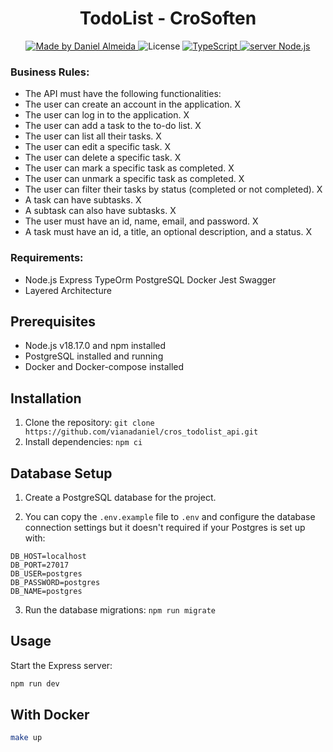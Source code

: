 <h1 align="center">
    TodoList - CroSoften
</h1>

<p align="center">
  <a href="https://www.linkedin.com/in/daniel-viana-almeida/">
    <img
        alt="Made by Daniel Almeida"
        src="https://img.shields.io/badge/MADE%20BY-Daniel%20Almeida-%230077b5?style=flat-square&logo=linkedin">
  </a>

  <img alt="License" src="https://img.shields.io/badge/license-MIT-%20brightgreen?style=flat-square&logo=">

  <a href="https://www.typescript.com/">
    <img
        alt="TypeScript"
        src="https://img.shields.io/badge/STACK-TypeScript-%230077b5?style=flat-square&logo=TypeScript">
  </a>
  <a href="">
    <img
        alt="server Node.js"
        src="https://img.shields.io/badge/Server-Node.js-%23339933?style=flat-square&logo=node.js">
  </a>

</p>

### Business Rules:

-   The API must have the following functionalities:
-   The user can create an account in the application. X
-   The user can log in to the application. X
-   The user can add a task to the to-do list. X
-   The user can list all their tasks. X
-   The user can edit a specific task. X
-   The user can delete a specific task. X
-   The user can mark a specific task as completed. X
-   The user can unmark a specific task as completed. X
-   The user can filter their tasks by status (completed or not completed). X
-   A task can have subtasks. X
-   A subtask can also have subtasks. X
-   The user must have an id, name, email, and password. X
-   A task must have an id, a title, an optional description, and a status. X

### Requirements:

-   Node.js Express TypeOrm PostgreSQL Docker Jest Swagger
-   Layered Architecture

## Prerequisites

-   Node.js v18.17.0 and npm installed
-   PostgreSQL installed and running
-   Docker and Docker-compose installed

## Installation

1. Clone the repository: `git clone https://github.com/vianadaniel/cros_todolist_api.git`
2. Install dependencies: `npm ci`

## Database Setup

1. Create a PostgreSQL database for the project.

2. You can copy the `.env.example` file to `.env` and configure the database connection settings but it doesn't required if your Postgres is set up with:

```
DB_HOST=localhost
DB_PORT=27017
DB_USER=postgres
DB_PASSWORD=postgres
DB_NAME=postgres
```

3. Run the database migrations: `npm run migrate`

## Usage

Start the Express server:

```bash
npm run dev

```

## With Docker

```bash
make up

```
